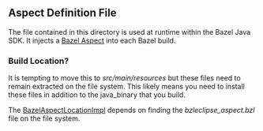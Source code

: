 ## Aspect Definition File

The file contained in this directory is used at runtime within the Bazel Java SDK.
It injects a [Bazel Aspect](https://docs.bazel.build/versions/master/skylark/aspects.html) into each Bazel build.

### Build Location?

It is tempting to move this to *src/main/resources* but these files need to remain extracted on the file system.
This likely means you need to install these files in addition to the java_binary that you build.

The [BazelAspectLocationImpl](../src/main/java/com/salesforce/bazel/eclipse/config/BazelAspectLocationImpl.java#L96)
  depends on finding the *bzleclipse_aspect.bzl* file on the file system.
